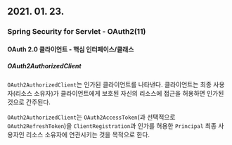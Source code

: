 ## 2021. 01. 23.

### Spring Security for Servlet - OAuth2(11)

#### OAuth 2.0 클라이언트 - 핵심 인터페이스/클래스

##### OAuth2AuthorizedClient

`OAuth2AuthorizedClient`는 인가된 클라이언트를 나타낸다. 클라이언트는 최종 사용자(리소스 소유자)가 클라이언트에게 보호된 자신의 리소스에 접근을 허용하면 인가된 것으로 간주된다.

`OAuth2AuthorizedClient`는 `OAuth2AccessToken`(과 선택적으로 `OAuth2RefreshToken`)을 `ClientRegistration`과 인가를 허용한 `Principal` 최종 사용자인 리소스 소유자에 연관시키는 것을 목적으로 한다.

